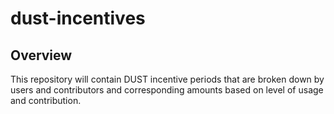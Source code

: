 # dust-incentives
## Overview
This repository will contain DUST incentive periods that are broken down by users and contributors and corresponding amounts based on level of usage and contribution. 
